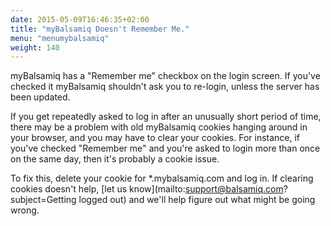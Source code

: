 ```yaml
---
date: 2015-05-09T16:46:35+02:00
title: "myBalsamiq Doesn't Remember Me."
menu: "menumybalsamiq"
weight: 140
---
```


myBalsamiq has a "Remember me" checkbox on the login screen. If you've checked it myBalsamiq shouldn't ask you to re-login, unless the server has been updated.

If you get repeatedly asked to log in after an unusually short period of time, there may be a problem with old myBalsamiq cookies hanging around in your browser, and you may have to clear your cookies. For instance, if you've checked "Remember me" and you're asked to login more than once on the same day, then it's probably a cookie issue.

To fix this, delete your cookie for *.mybalsamiq.com and log in. If clearing cookies doesn't help, [let us know](mailto:support@balsamiq.com?subject=Getting logged out) and we'll help figure out what might be going wrong.

